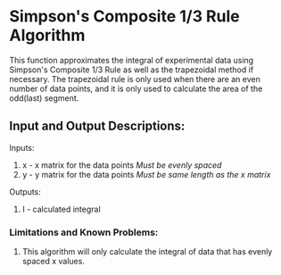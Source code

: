 # Simpson's Composite 1/3 Rule Algorithm
This function approximates the integral of experimental data using Simpson's Composite 1/3 Rule as well as the trapezoidal method if necessary. The trapezoidal rule is only used when there are an even number of data points, and it is only used to calculate the area of the odd(last) segment.

## Input and Output Descriptions:

Inputs:
1. x - x matrix for the data points *Must be evenly spaced*
2. y - y matrix for the data points *Must be same length as the x matrix*

Outputs:
1. I - calculated integral

### Limitations and Known Problems:
1. This algorithm will only calculate the integral of data that has evenly spaced x values. 

